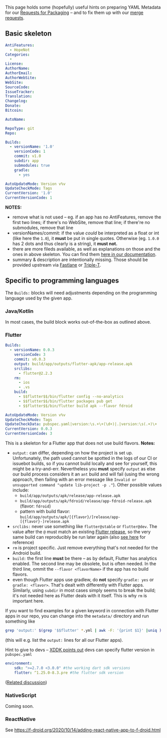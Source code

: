 This page holds some (hopefully) useful hints on preparing YAML Metadata for our [Requests for Packaging](https://gitlab.com/fdroid/rfp/issues) – and to fix them up with our [merge requests](https://gitlab.com/fdroid/fdroiddata/-/merge_requests/).

## Basic skeleton
```yaml
AntiFeatures:
  - HopeNot
Categories:
  -
License:
AuthorName:
AuthorEmail:
AuthorWebSite:
WebSite:
SourceCode:
IssueTracker:
Translation:
Changelog:
Donate:
Bitcoin:

AutoName:

RepoType: git
Repo:

Builds:
  - versionName: '1.0'
    versionCode: 1
    commit: v1.0
    subdir: app
    submodules: true
    gradle:
      - yes

AutoUpdateMode: Version v%v
UpdateCheckMode: Tags
CurrentVersion: '1.0'
CurrentVersionCode: 1
```

**NOTES:**

* remove what is not used – eg. if an app has no AntiFeatures, remove the first two lines; if there's no WebSite, remove that line; if there're no submodules, remove that line
* versionNames/commit: if the value *could* be interpreted as a float or int (like here the `1.0`), it **must** be put in single quotes. Otherwise (eg. `1.0.0` has 2 dots and thus clearly is a string), it **must not.**
* there are more fileds available, as well as explanations on those and the ones in above skeleton. You can find them [here in our documentation](https://f-droid.org/en/docs/Build_Metadata_Reference/).
* summary & description are intentionally missing. Those should be provided upstream via [Fastlane](https://gitlab.com/snippets/1895688) or [Triple-T](https://gitlab.com/snippets/1901490).


## Specific to programming languages
The `Builds:` blocks will need adjustments depending on the programming language used by the given app.

### Java/Kotlin
In most cases, the build block works out-of-the-box as outlined above.

### Flutter
```yaml
Builds:
  - versionName: 0.0.3
    versionCode: 3
    commit: v0.0.3
    output: build/app/outputs/flutter-apk/app-release.apk
    srclibs:
      - flutter@2.2.3
    rm:
      - ios
      - .vs
    build:
      - $$flutter$$/bin/flutter config --no-analytics
      - $$flutter$$/bin/flutter packages pub get
      - $$flutter$$/bin/flutter build apk --flavor fdroid

AutoUpdateMode: Version v%v
UpdateCheckMode: Tags
UpdateCheckData: pubspec.yaml|version:\s.+\+(\d+)|.|version:\s(.+)\+
CurrentVersion: 0.0.3
CurrentVersionCode: 3
```

This is a skeleton for a Flutter app that does not use build flavors. **Notes:**

* `output:` can differ, depending on how the project is set up. Unfortunately, the path used cannot be spotted in the logs of our CI or issuebot builds, so if you cannot build locally and see for yourself, this might be a try-and-err. Nevertheless you **must** specify `output` as else our build process considers it an `ant` build and will fail (using the wrong approach, then failing with an error message like `Invalid or unsupported command "update lib-project -p ."`). Other possible values include:
  - `build/app/outputs/apk/release/app-release.apk`
  - `build/app/outputs/apk/fdroid/release/app-fdroid-release.apk` (flavor: `fdroid`)
  - pattern with build flavor: `build/app/outputs/apk/[{flavor}/]release/app-[{flavor}-]release.apk`
* `srclibs:` never use something like `flutter@stable` or `flutter@dev`. The value after the `@` must match an existing [Flutter release](https://github.com/flutter/flutter/releases), so the very same build can reproducibly be run later again (also [see here](https://gitlab.com/fdroid/fdroiddata/-/merge_requests/8428#note_513934639) for reference)
* `rm` is project specific. Just remove everything that's not needed for the Android build.
* `build:` the first line **must** be there – as by default, Flutter has analytics enabled. The second line may be obsolete, but is often needed. In the third line, ommit the `--flavor <flavorName>` if the app has no build flavors.
* even though Flutter apps use gradlew, do **not** specify `gradle: yes` or `gradle: <flavor>`. That's dealt with differently with Flutter apps. Similarly, using `subdir` in most cases simply seems to break the build; it's not needed here as Flutter deals with it itself. This is why `rm` is important here.

If you want to find examples for a given keyword in connection with Flutter apps in our repo, you can change into the `metadata/` directory and run something like

```bash
grep 'output:' $(grep '$$flutter' *.yml | awk -F: '{print $1}' |uniq )
```

(this will e.g. list the `output:` lines for all our Flutter apps).

Hint to give to devs – [XDDK points out](https://gitlab.com/fdroid/rfp/-/issues/1615#note_490534508) devs can specify flutter version in `pubspec.yaml`

```yaml
environment:
    sdk: ">=2.7.0 <3.0.0" #the working dart sdk versions
    flutter: ^1.25.0-8.3.pre #the flutter sdk version
```

([Related discussion](https://github.com/flutter/flutter/issues/29211))

### NativeScript

Coming soon.

### ReactNative

See https://f-droid.org/2020/10/14/adding-react-native-app-to-f-droid.html